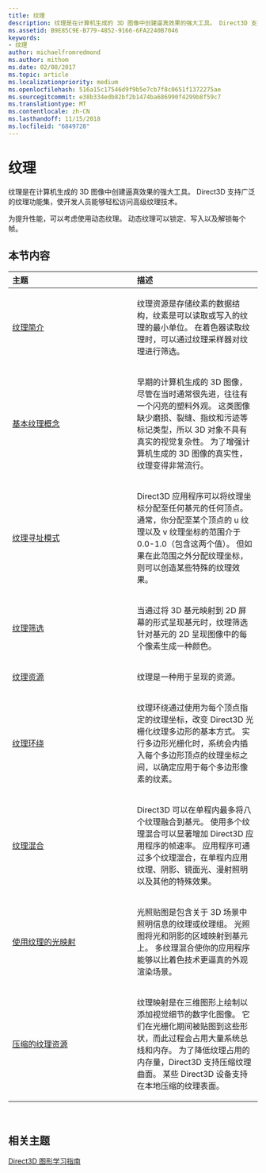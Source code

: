 ```yaml
---
title: 纹理
description: 纹理是在计算机生成的 3D 图像中创建逼真效果的强大工具。 Direct3D 支持广泛的纹理功能集，使开发人员能够轻松访问高级纹理技术。
ms.assetid: B9E85C9E-B779-4852-9166-6FA2240B7046
keywords:
- 纹理
author: michaelfromredmond
ms.author: mithom
ms.date: 02/08/2017
ms.topic: article
ms.localizationpriority: medium
ms.openlocfilehash: 516a15c17546d9f9b5e7cb7f8c0651f1372275ae
ms.sourcegitcommit: e38b334edb82bf2b1474ba686990f4299b8f59c7
ms.translationtype: MT
ms.contentlocale: zh-CN
ms.lasthandoff: 11/15/2018
ms.locfileid: "6849728"
---
```

# <a name="textures"></a>纹理


纹理是在计算机生成的 3D 图像中创建逼真效果的强大工具。 Direct3D 支持广泛的纹理功能集，使开发人员能够轻松访问高级纹理技术。

为提升性能，可以考虑使用动态纹理。 动态纹理可以锁定、写入以及解锁每个帧。

## <a name="span-idin-this-sectionspanin-this-section"></a><span id="in-this-section"></span>本节内容


<table>
<colgroup>
<col width="50%" />
<col width="50%" />
</colgroup>
<thead>
<tr class="header">
<th align="left">主题</th>
<th align="left">描述</th>
</tr>
</thead>
<tbody>
<tr class="odd">
<td align="left"><p><a href="introduction-to-textures.md">纹理简介</a></p></td>
<td align="left"><p>纹理资源是存储纹素的数据结构，纹素是可以读取或写入的纹理的最小单位。 在着色器读取纹理时，可以通过纹理采样器对纹理进行筛选。</p></td>
</tr>
<tr class="even">
<td align="left"><p><a href="basic-texturing-concepts.md">基本纹理概念</a></p></td>
<td align="left"><p>早期的计算机生成的 3D 图像，尽管在当时通常很先进，往往有一个闪亮的塑料外观。 这类图像缺少磨损、裂缝、指纹和污迹等标记类型，所以 3D 对象不具有真实的视觉复杂性。 为了增强计算机生成的 3D 图像的真实性，纹理变得非常流行。</p></td>
</tr>
<tr class="odd">
<td align="left"><p><a href="texture-addressing-modes.md">纹理寻址模式</a></p></td>
<td align="left"><p>Direct3D 应用程序可以将纹理坐标分配至任何基元的任何顶点。 通常，你分配至某个顶点的 u 纹理以及 v 纹理坐标的范围介于 0.0-1.0（包含这两个值）。 但如果在此范围之外分配纹理坐标，则可以创造某些特殊的纹理效果。</p></td>
</tr>
<tr class="even">
<td align="left"><p><a href="texture-filtering.md">纹理筛选</a></p></td>
<td align="left"><p>当通过将 3D 基元映射到 2D 屏幕的形式呈现基元时，纹理筛选针对基元的 2D 呈现图像中的每个像素生成一种颜色。</p></td>
</tr>
<tr class="odd">
<td align="left"><p><a href="texture-resources.md">纹理资源</a></p></td>
<td align="left"><p>纹理是一种用于呈现的资源。</p></td>
</tr>
<tr class="even">
<td align="left"><p><a href="texture-wrapping.md">纹理环绕</a></p></td>
<td align="left"><p>纹理环绕通过使用为每个顶点指定的纹理坐标，改变 Direct3D 光栅化纹理多边形的基本方式。 实行多边形光栅化时，系统会内插入每个多边形顶点的纹理坐标之间，以确定应用于每个多边形像素的纹素。</p></td>
</tr>
<tr class="odd">
<td align="left"><p><a href="texture-blending.md">纹理混合</a></p></td>
<td align="left"><p>Direct3D 可以在单程内最多将八个纹理融合到基元。 使用多个纹理混合可以显著增加 Direct3D 应用程序的帧速率。 应用程序可通过多个纹理混合，在单程内应用纹理、阴影、镜面光、漫射照明以及其他的特殊效果。</p></td>
</tr>
<tr class="even">
<td align="left"><p><a href="light-mapping-with-textures.md">使用纹理的光映射</a></p></td>
<td align="left"><p>光照贴图是包含关于 3D 场景中照明信息的纹理或纹理组。 光照图将光和阴影的区域映射到基元上。 多纹理混合使你的应用程序能够以比着色技术更逼真的外观渲染场景。</p></td>
</tr>
<tr class="odd">
<td align="left"><p><a href="compressed-texture-resources.md">压缩的纹理资源</a></p></td>
<td align="left"><p>纹理映射是在三维图形上绘制以添加视觉细节的数字化图像。 它们在光栅化期间被贴图到这些形状，而此过程会占用大量系统总线和内存。 为了降低纹理占用的内存量，Direct3D 支持压缩纹理曲面。 某些 Direct3D 设备支持在本地压缩的纹理表面。</p></td>
</tr>
</tbody>
</table>

 

## <a name="span-idrelated-topicsspanrelated-topics"></a><span id="related-topics"></span>相关主题


[Direct3D 图形学习指南](index.md)

 

 




